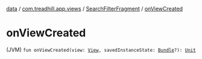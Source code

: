 [data](../../index.md) / [com.treadhill.app.views](../index.md) / [SearchFilterFragment](index.md) / [onViewCreated](./on-view-created.md)

# onViewCreated

(JVM) `fun onViewCreated(view: `[`View`](https://developer.android.com/reference/android/view/View.html)`, savedInstanceState: `[`Bundle`](https://developer.android.com/reference/android/os/Bundle.html)`?): `[`Unit`](https://kotlinlang.org/api/latest/jvm/stdlib/kotlin/-unit/index.html)